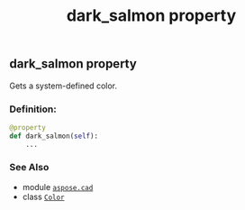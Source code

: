 ﻿---
title: dark_salmon property
second_title: Aspose.CAD for Python via .NET API References
description: 
type: docs
weight: 480
url: /python-net/aspose.cad/color/dark_salmon/
is_root: false
---

## dark_salmon property


Gets a system-defined color.
### Definition:
```python
@property
def dark_salmon(self):
    ...
```

### See Also
* module [`aspose.cad`](../../)
* class [`Color`](/cad/python-net/aspose.cad/color)
